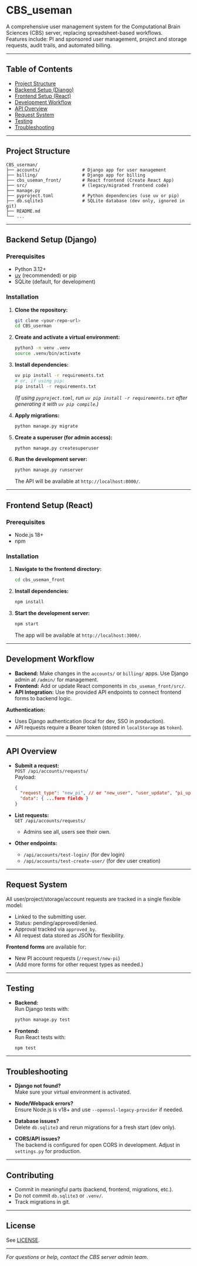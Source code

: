 # CBS_useman

A comprehensive user management system for the Computational Brain Sciences (CBS) server, replacing spreadsheet-based workflows.  
Features include: PI and sponsored user management, project and storage requests, audit trails, and automated billing.

---

## Table of Contents

- [Project Structure](#project-structure)
- [Backend Setup (Django)](#backend-setup-django)
- [Frontend Setup (React)](#frontend-setup-react)
- [Development Workflow](#development-workflow)
- [API Overview](#api-overview)
- [Request System](#request-system)
- [Testing](#testing)
- [Troubleshooting](#troubleshooting)

---

## Project Structure

```
CBS_userman/
├── accounts/                # Django app for user management
├── billing/                 # Django app for billing
├── cbs_useman_front/        # React frontend (Create React App)
├── src/                     # (legacy/migrated frontend code)
├── manage.py
├── pyproject.toml           # Python dependencies (use uv or pip)
├── db.sqlite3               # SQLite database (dev only, ignored in git)
├── README.md
└── ...
```

---

## Backend Setup (Django)

### Prerequisites

- Python 3.12+
- [uv](https://github.com/astral-sh/uv) (recommended) or pip
- SQLite (default, for development)

### Installation

1. **Clone the repository:**
   ```sh
   git clone <your-repo-url>
   cd CBS_userman
   ```

2. **Create and activate a virtual environment:**
   ```sh
   python3 -m venv .venv
   source .venv/bin/activate
   ```

3. **Install dependencies:**
   ```sh
   uv pip install -r requirements.txt
   # or, if using pip:
   pip install -r requirements.txt
   ```

   *(If using `pyproject.toml`, run `uv pip install -r requirements.txt` after generating it with `uv pip compile`.)*

4. **Apply migrations:**
   ```sh
   python manage.py migrate
   ```

5. **Create a superuser (for admin access):**
   ```sh
   python manage.py createsuperuser
   ```

6. **Run the development server:**
   ```sh
   python manage.py runserver
   ```

   The API will be available at `http://localhost:8000/`.

---

## Frontend Setup (React)

### Prerequisites

- Node.js 18+
- npm

### Installation

1. **Navigate to the frontend directory:**
   ```sh
   cd cbs_useman_front
   ```

2. **Install dependencies:**
   ```sh
   npm install
   ```

3. **Start the development server:**
   ```sh
   npm start
   ```

   The app will be available at `http://localhost:3000/`.

---

## Development Workflow

- **Backend:** Make changes in the `accounts/` or `billing/` apps. Use Django admin at `/admin/` for management.
- **Frontend:** Add or update React components in `cbs_useman_front/src/`.
- **API Integration:** Use the provided API endpoints to connect frontend forms to backend logic.

**Authentication:**  
- Uses Django authentication (local for dev, SSO in production).
- API requests require a Bearer token (stored in `localStorage` as `token`).

---

## API Overview

- **Submit a request:**  
  `POST /api/accounts/requests/`  
  Payload:  
  ```json
  {
    "request_type": "new_pi", // or "new_user", "user_update", "pi_update"
    "data": { ...form fields }
  }
  ```
- **List requests:**  
  `GET /api/accounts/requests/`  
  - Admins see all, users see their own.

- **Other endpoints:**  
  - `/api/accounts/test-login/` (for dev login)
  - `/api/accounts/test-create-user/` (for dev user creation)

---

## Request System

All user/project/storage/account requests are tracked in a single flexible model:
- Linked to the submitting user.
- Status: pending/approved/denied.
- Approval tracked via `approved_by`.
- All request data stored as JSON for flexibility.

**Frontend forms** are available for:
- New PI account requests (`/request/new-pi`)
- (Add more forms for other request types as needed.)

---

## Testing

- **Backend:**  
  Run Django tests with:
  ```sh
  python manage.py test
  ```

- **Frontend:**  
  Run React tests with:
  ```sh
  npm test
  ```

---

## Troubleshooting

- **Django not found?**  
  Make sure your virtual environment is activated.

- **Node/Webpack errors?**  
  Ensure Node.js is v18+ and use `--openssl-legacy-provider` if needed.

- **Database issues?**  
  Delete `db.sqlite3` and rerun migrations for a fresh start (dev only).

- **CORS/API issues?**  
  The backend is configured for open CORS in development. Adjust in `settings.py` for production.

---

## Contributing

- Commit in meaningful parts (backend, frontend, migrations, etc.).
- Do not commit `db.sqlite3` or `.venv/`.
- Track migrations in git.

---

## License

See [LICENSE](LICENSE).

---

*For questions or help, contact the CBS server admin team.*
